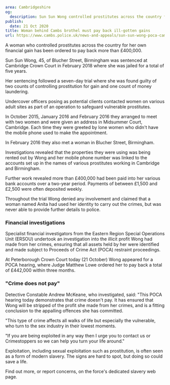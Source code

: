 ```yaml
area: Cambridgeshire
og:
  description: Sun Sun Wong controlled prostitutes across the country for her own financial gain
publish:
  date: 21 Oct 2020
title: Woman behind Cambs brothel must pay back ill-gotten gains
url: https://www.cambs.police.uk/news-and-appeals/sun-sun-wong-poca-cambs-brothel
```

A woman who controlled prostitutes across the country for her own financial gain has been ordered to pay back more than £400,000.

Sun Sun Wong, 45, of Blucher Street, Birmingham was sentenced at Cambridge Crown Court in February 2018 where she was jailed for a total of five years.

Her sentencing followed a seven-day trial where she was found guilty of two counts of controlling prostitution for gain and one count of money laundering.

Undercover officers posing as potential clients contacted women on various adult sites as part of an operation to safeguard vulnerable prostitutes.

In October 2015, January 2016 and February 2016 they arranged to meet with two women and were given an address in Midsummer Court, Cambridge. Each time they were greeted by lone women who didn't have the mobile phone used to make the appointment.

In February 2016 they also met a woman in Blucher Street, Birmingham.

Investigations revealed that the properties they were using was being rented out by Wong and her mobile phone number was linked to the accounts set up in the names of various prostitutes working in Cambridge and Birmingham.

Further work revealed more than £400,000 had been paid into her various bank accounts over a two-year period. Payments of between £1,500 and £2,500 were often deposited weekly.

Throughout the trial Wong denied any involvement and claimed that a woman named Anita had used her identity to carry out the crimes, but was never able to provide further details to police.

### Financial investigations

Specialist financial investigators from the Eastern Region Special Operations Unit (ERSOU) undertook an investigation into the illicit profit Wong had made from her crimes, ensuring that all assets held by her were identified and made subject to Proceeds of Crime Act (POCA) restraint proceedings.

At Peterborough Crown Court today (21 October) Wong appeared for a POCA hearing, where Judge Matthew Lowe ordered her to pay back a total of £442,000 within three months.

### "Crime does not pay"

Detective Constable Andrew McKeane, who investigated, said: "This POCA hearing today demonstrates that crime doesn't pay. It has ensured that Wong will be stripped of the profit she made from her crimes, and is a fitting conclusion to the appalling offences she has committed.

"This type of crime affects all walks of life but especially the vulnerable, who turn to the sex industry in their lowest moments.

"If you are being exploited in any way then I urge you to contact us or Crimestoppers so we can help you turn your life around."

Exploitation, including sexual exploitation such as prostitution, is often seen as a form of modern slavery. The signs are hard to spot, but doing so could save a life.

Find out more, or report concerns, on the force's dedicated slavery web page.
